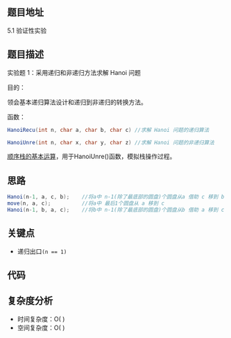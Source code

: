 <!--
 * @Date        : 2020-05-02 20:37:47
 * @LastEditors : anlzou
 * @Github      : https://github.com/anlzou
 * @LastEditTime: 2020-05-29 11:11:44
 * @FilePath    : \data-structure\chapters\chapter05-recursive\test-1.md
 * @Describe    : 
 -->
## 题目地址
5.1 验证性实验

## 题目描述
实验题 1：采用递归和非递归方法求解 Hanoi 问题

目的：

领会基本递归算法设计和递归到非递归的转换方法。

函数：
```java
HanoiRecu(int n, char a, char b, char c) //求解 Hanoi 问题的递归算法

HanoiUnre(int n, char x, char y, char z) //求解 Hanoi 问题的非递归算法
```
[顺序栈的基本运算](../chapter03-stacks-and-queues/test-1.md)，用于HanoiUnre()函数，模拟栈操作过程。

## 思路
```java
Hanoi(n-1, a, c, b);    //将a中 n-1(除了最底部的圆盘)个圆盘从a 借助 c 移到 b
move(n, a, c);          //将a中 最后1个圆盘从 a 移到 c
Hanoi(n-1, b, a, c);    //将b中 n-1(除了最底部的圆盘)个圆盘从b 借助 a 移到 c
```

## 关键点
- 递归出口<code>(n == 1)</code>

## 代码


## 复杂度分析

- 时间复杂度：O( )
- 空间复杂度：O( )